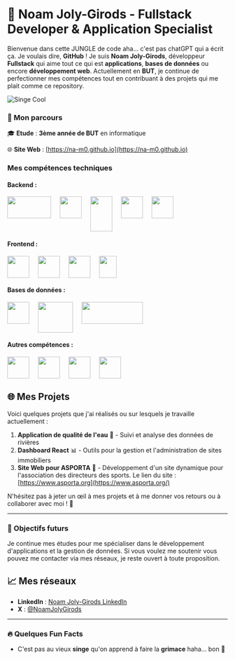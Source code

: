 # 🐒 Noam Joly-Girods - Fullstack Developer & Application Specialist

Bienvenue dans cette JUNGLE de code aha... c'est pas chatGPT qui a écrit ça. Je voulais dire, **GitHub** ! Je suis **Noam Joly-Girods**, développeur **Fullstack** qui aime tout ce qui est **applications**, **bases de données** ou encore **développement web**. Actuellement en **BUT**, je continue de perfectionner mes compétences tout en contribuant à des projets qui me plait comme ce repository.

![Singe Cool](https://lh5.googleusercontent.com/proxy/NbroufcisVuqUEfBk_Skji-Yj4f_lPODGogZHlFiynncxBurjMm1jKeqOseKkmdIoL3R6hscLlzkYaVEnU_md365M_-GQKjniFZEZ_oln1Lq)

### 🚀 Mon parcours

🎓 **Etude** : **3ème année de BUT** en informatique

🌐 **Site Web** : [https://na-m0.github.io](https://na-m0.github.io)

### Mes compétences techniques

#### Backend :  
<div style="display: flex; flex-wrap: wrap; gap: 20px;">
  <img src="https://upload.wikimedia.org/wikipedia/commons/thumb/d/d9/Node.js_logo.svg/1200px-Node.js_logo.svg.png" width="100" height="50">
  <img src="https://upload.wikimedia.org/wikipedia/commons/2/27/PHP-logo.svg" width="50" height="50">
  <img src="https://upload.wikimedia.org/wikipedia/fr/thumb/2/2e/Java_Logo.svg/1200px-Java_Logo.svg.png" width="50" height="80">
  <img src="https://upload.wikimedia.org/wikipedia/commons/c/c3/Python-logo-notext.svg" width="50" height="50">
  <img src="https://cours.cocadmin.com/content-assets/public/eyJhbGciOiJIUzI1NiJ9.eyJvYmplY3Rfa2V5IjoiUDRMTWtRYkNvWWRUNk5pRThaakVURWJ3IiwiZG9tYWluIjoiY291cnMuY29jYWRtaW4uY29tIn0.HogF8S6jOTzXpQgkUT95wShOUHYR5Z_iC48H1T41mOI" width="50" height="50">
</div>

#### Frontend :  
<div style="display: flex; flex-wrap: wrap; gap: 20px;">
  <img src="https://upload.wikimedia.org/wikipedia/commons/a/a7/React-icon.svg" width="50" height="50">
  <img src="https://upload.wikimedia.org/wikipedia/commons/9/95/Vue.js_Logo_2.svg" width="50" height="50">
  <img src="https://upload.wikimedia.org/wikipedia/commons/thumb/6/61/HTML5_logo_and_wordmark.svg/2048px-HTML5_logo_and_wordmark.svg.png" width="50" height="50">
  <img src="https://upload.wikimedia.org/wikipedia/commons/thumb/d/d5/CSS3_logo_and_wordmark.svg/1200px-CSS3_logo_and_wordmark.svg.png" width="40" height="50">
</div>

#### Bases de données :  
<div style="display: flex; flex-wrap: wrap; gap: 20px;">
  <img src="https://upload.wikimedia.org/wikipedia/commons/2/29/Postgresql_elephant.svg" width="50" height="50">
  <img src="https://www.ideematic.com/wp-content/uploads/2018/02/mysql.png" width="80" height="70">
  <img src="https://upload.wikimedia.org/wikipedia/commons/0/00/Mongodb.png" width="140" height="50">
</div>

#### Autres compétences :  
<div style="display: flex; flex-wrap: wrap; gap: 20px;">
  <img src="https://cdn-icons-png.flaticon.com/512/25/25231.png" width="50" height="50">
  <img src="https://upload.wikimedia.org/wikipedia/commons/3/33/Figma-logo.svg" width="50" height="50">
  <img src="https://www.shareicon.net/data/512x512/2016/07/08/117368_apple_512x512.png" width="50" height="50">
  <img src="https://upload.wikimedia.org/wikipedia/commons/thumb/7/74/Kotlin_Icon.png/1200px-Kotlin_Icon.png" width="50" height="50">
</div>


## 🌐 Mes Projets

Voici quelques projets que j'ai réalisés ou sur lesquels je travaille actuellement :

1. **Application de qualité de l'eau** 🌊 - Suivi et analyse des données de rivières
2. **Dashboard React** 📊 - Outils pour la gestion et l'administration de sites immobiliers
3. **Site Web pour ASPORTA** 🏀 - Développement d'un site dynamique pour l'association des directeurs des sports. Le lien du site : [https://www.asporta.org](https://www.asporta.org/)

N'hésitez pas à jeter un œil à mes projets et à me donner vos retours ou à collaborer avec moi ! 🎯

---

### 🚀 Objectifs futurs
Je continue mes études pour me spécialiser dans le développement d'applications et la gestion de données. Si vous voulez me soutenir vous pouvez me contacter via mes réseaux, je reste ouvert à toute proposition.

## 📈 Mes réseaux

- **LinkedIn** : [Noam Joly-Girods LinkedIn](https://www.linkedin.com/in/noam-joly-girods-3a27b62a4/)
- **X** : [@NoamJolyGirods](https://x.com/NGirods)

---

### 🔥 Quelques Fun Facts

- C'est pas au vieux **singe** qu'on apprend à faire la **grimace** haha... bon 🐒  
